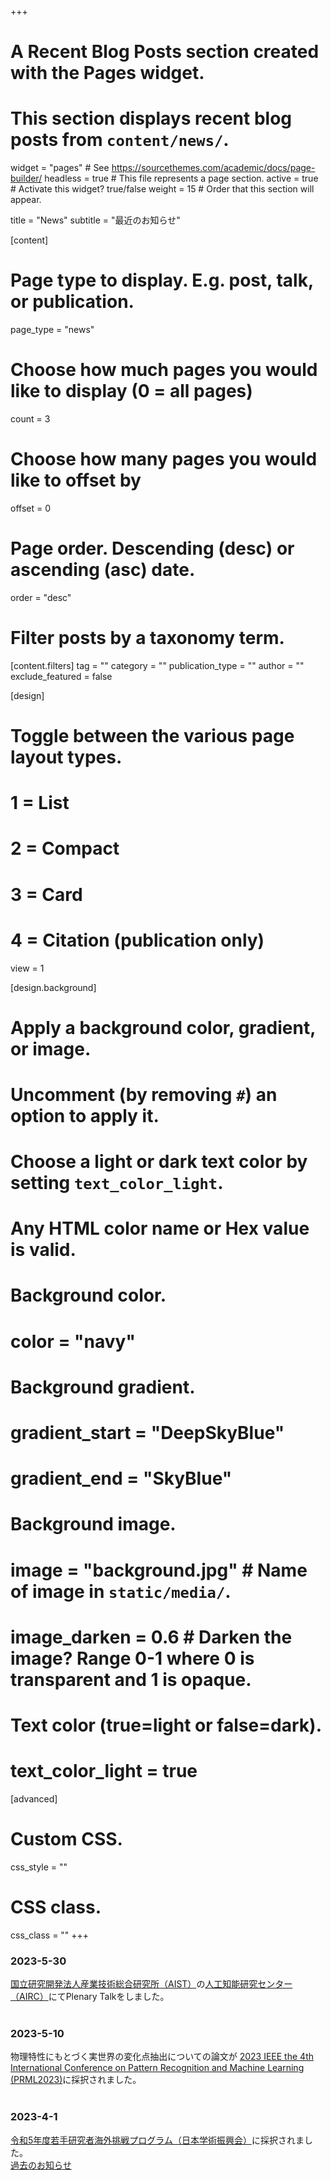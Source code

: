 +++
# A Recent Blog Posts section created with the Pages widget.
# This section displays recent blog posts from `content/news/`.

widget = "pages"  # See https://sourcethemes.com/academic/docs/page-builder/
headless = true  # This file represents a page section.
active = true  # Activate this widget? true/false
weight = 15  # Order that this section will appear.

title = "News"
subtitle = "最近のお知らせ"

[content]
  # Page type to display. E.g. post, talk, or publication.
  page_type = "news"

  # Choose how much pages you would like to display (0 = all pages)
  count = 3

  # Choose how many pages you would like to offset by
  offset = 0

  # Page order. Descending (desc) or ascending (asc) date.
  order = "desc"

  # Filter posts by a taxonomy term.
  [content.filters]
    tag = ""
    category = ""
    publication_type = ""
    author = ""
    exclude_featured = false

[design]
  # Toggle between the various page layout types.
  #   1 = List
  #   2 = Compact
  #   3 = Card
  #   4 = Citation (publication only)
  view = 1

[design.background]
  # Apply a background color, gradient, or image.
  #   Uncomment (by removing `#`) an option to apply it.
  #   Choose a light or dark text color by setting `text_color_light`.
  #   Any HTML color name or Hex value is valid.

  # Background color.
  # color = "navy"

  # Background gradient.
  # gradient_start = "DeepSkyBlue"
  # gradient_end = "SkyBlue"

  # Background image.
  # image = "background.jpg"  # Name of image in `static/media/`.
  # image_darken = 0.6  # Darken the image? Range 0-1 where 0 is transparent and 1 is opaque.

  # Text color (true=light or false=dark).
  # text_color_light = true  

[advanced]
 # Custom CSS.
 css_style = ""

 # CSS class.
 css_class = ""
+++
### 2023-5-30
[国立研究開発法人産業技術総合研究所（AIST）](https://www.aist.go.jp/)の[人工知能研究センター（AIRC）](https://www.airc.aist.go.jp/)にてPlenary Talkをしました。<a class="fa-solid fa-file-powerpoint" href="https://speakerdeck.com/erikuroda/230530-airc-eri-kuroda" target="new"></a>
<br><br>
### 2023-5-10
物理特性にもとづく実世界の変化点抽出についての論文が [2023 IEEE the 4th International Conference on Pattern Recognition and Machine Learning (PRML2023)](http://www.prml.org/index.html)に採択されました。
<br><br>
### 2023-4-1
[令和5年度若手研究者海外挑戦プログラム（日本学術振興会）](https://www.jsps.go.jp/j-abc/)に採択されました。
<br>
[過去のお知らせ ](news)<i class="fas fa-angle-right"></i>